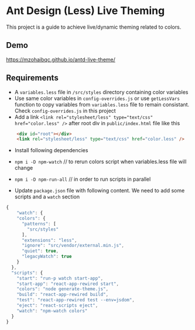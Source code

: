 # Ant Design (Less) Live Theming
This project is a guide to achieve live/dynamic theming related to colors.

## Demo
https://mzohaibqc.github.io/antd-live-theme/

## Requirements
- A `variables.less` file in `/src/styles` directory containing color variables 
- Use same color variables in `config-overrides.js` or use `getLessVars` function to copy variables from `variables.less` file to remain consistant. Check `config-overrides.js` in this project
- Add a link `<link rel="stylesheet/less" type="text/css" href="color.less" />` after root div in `public/index.html` file like this
```html
    <div id="root"></div>
    <link rel="stylesheet/less" type="text/css" href="color.less" />
```

- Install following dependencies
- `npm i -D npm-watch` // to rerun colors script when variables.less file will change
- `npm i -D npm-run-all` // in order to run scripts in parallel

- Update `package.json` file with following content. We need to add some scripts and a `watch` section
```js
{
    "watch": {
    "colors": {
      "patterns": [
        "src/styles"
      ],
      "extensions": "less",
      "ignore": "src/vendor/external.min.js",
      "quiet": true,
      "legacyWatch": true
    }
  },
  "scripts": {
    "start": "run-p watch start-app",
    "start-app": "react-app-rewired start",
    "colors": "node generate-theme.js",
    "build": "react-app-rewired build",
    "test": "react-app-rewired test --env=jsdom",
    "eject": "react-scripts eject",
    "watch": "npm-watch colors"
  }
}
```
